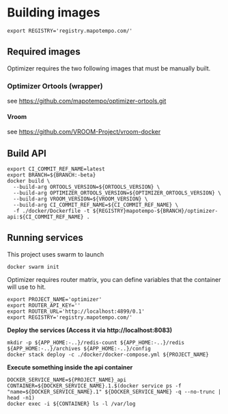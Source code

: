 # Building images

```
export REGISTRY='registry.mapotempo.com/'
```

## Required images
Optimizer requires the two following images that must be manually built.

### Optimizer Ortools (wrapper)
see https://github.com/mapotempo/optimizer-ortools.git

#### Vroom
see https://github.com/VROOM-Project/vroom-docker

## Build API

```
export CI_COMMIT_REF_NAME=latest
export BRANCH=${BRANCH:-beta}
docker build \
  --build-arg ORTOOLS_VERSION=${ORTOOLS_VERSION} \
  --build-arg OPTIMIZER_ORTOOLS_VERSION=${OPTIMIZER_ORTOOLS_VERSION} \
  --build-arg VROOM_VERSION=${VROOM_VERSION} \
  --build-arg CI_COMMIT_REF_NAME=${CI_COMMIT_REF_NAME} \
  -f ./docker/Dockerfile -t ${REGISTRY}mapotempo-${BRANCH}/optimizer-api:${CI_COMMIT_REF_NAME} .
```

## Running services
This project uses swarm to launch

```
docker swarm init
```

Optimizer requires router matrix, you can define variables that the container will use to hit.

```
export PROJECT_NAME='optimizer'
export ROUTER_API_KEY=''
export ROUTER_URL='http://localhost:4899/0.1'
export REGISTRY='registry.mapotempo.com/'
```

**Deploy the services (Access it via http://localhost:8083)**

```
mkdir -p ${APP_HOME:-..}/redis-count ${APP_HOME:-..}/redis ${APP_HOME:-..}/archives ${APP_HOME:-..}/config
docker stack deploy -c ./docker/docker-compose.yml ${PROJECT_NAME}
```

**Execute something inside the api container**

```
DOCKER_SERVICE_NAME=${PROJECT_NAME}_api
CONTAINER=${DOCKER_SERVICE_NAME}.1.$(docker service ps -f "name=${DOCKER_SERVICE_NAME}.1" ${DOCKER_SERVICE_NAME} -q --no-trunc | head -n1)
docker exec -i ${CONTAINER} ls -l /var/log
```
